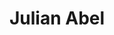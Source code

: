 ---
pid: CH11
title: Julian Abel
location_transcription: Phila Museum of Art - Western Side
zipcode: '19104'
outside_phl: 
neighborhood: University City,Belmont,Parkside,Powelton Village
age: '68'
age_range: 60-69
instagram: 
image_file_name: CH_11.jpg
proposal_transcription: |-
  A sculptural Mural Relief describing the lineage of Abele, descendant of Absalom Jones co-founder of The African Methodist Episcopal Church & co-founder of Prince Hall Masons
  -Abele -wax -Principal -Design -Architect of Museum & Library
topic: Architecture,Figure,History,Religion
topic_summary: 0, 0, 0, 0
type: Mural,Sculpture Statue
keywords_other: 
credit: Gary Smalls
image_labels: 
twitter: 
facebook: 
permalink: "/monuments/ch11/"
layout: item-page
---